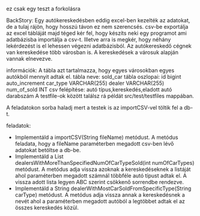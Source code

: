 ez csak egy teszt a forkolásra

BackStory:
Egy autókereskedésben eddig excel-ben kezelték az adatokat, de a tulaj rájön, hogy hosszú távon ez nem szerencsés.
csv-be exportálja az excel tábláját majd téged kér fel, hogy készíts neki egy programot ami adatbázisba importálja a csv-t.
Illetve arra is megkér, hogy néhány lekérdezést is el lehessen végezni adatbázisból. Az autókereskedő cégnek van kereskedése több városban is. A kereskedések a városuk alapján vannak elnevezve.

információk:
A tábla azt tartalmazza, hogy egyes városokban egyes autókból mennyit adtak el.
tábla neve:
sold_car
tábla oszlopai:
id bigint auto_increment
car_type VARCHAR(255)
dealer VARCHAR(255)
num_of_sold INT
csv felépítése:
autó típus,kereskedés,eladott autó darabszám
A testfile-ok között találsz rá példát src/test/testfiles mappában.

A feladatokon sorba haladj mert a testek is az importCSV-vel töltik fel a db-t.

feladatok:

-   Implementáld a importCSV(String fileName) metódust. A metódus feladata, hogy a fileName paraméterben megadott csv-ben lévő adatokat betöltse a db-be.
-   Implementáld a List<String> dealersWithMoreThanSpecifiedNumOfCarTypeSold(int numOfCarTypes) metódust. A metódus adja vissza azoknak a kereskedéseknek a listáját ahol paraméterben megadott számnál többféle autó típust adtak el. A vissza adott lista legyen ABC szerint csökkenő sorrendbe rendezve.
-   Implementáld a String dealerWithMostCarSoldFromSpecificType(String carType) metódust. A metódus adja vissza annak a kereskedésnek a nevét ahol a paraméterben megadott autóból a legtöbbet adtak el az összes kereskedés közül.
